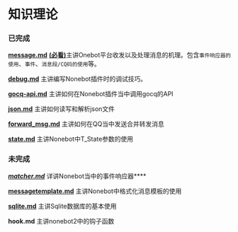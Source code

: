 # 知识理论

### 已完成

[**message.md**](https://github.com/MRSlouzk/Nonebot-plugintutorials/blob/main/%E7%9F%A5%E8%AF%86%E7%90%86%E8%AE%BA/message.md) <u>**(必看)**</u>主讲Onebot平台收发以及处理消息的机理。包含`事件响应器的使用`、`事件`、`消息段/CQ码的使用`等。

[**debug.md**](https://github.com/MRSlouzk/Nonebot-plugintutorials/blob/main/%E7%9F%A5%E8%AF%86%E7%90%86%E8%AE%BA/debug.md) 主讲编写Nonebot插件时的调试技巧。

[**gocq-api.md**](https://github.com/MRSlouzk/Nonebot-plugintutorials/blob/main/%E7%9F%A5%E8%AF%86%E7%90%86%E8%AE%BA/gocq-api.md) 主讲如何在Nonebot插件当中调用gocq的API

[**json.md**](https://github.com/MRSlouzk/Nonebot-plugintutorials/blob/main/%E7%9F%A5%E8%AF%86%E7%90%86%E8%AE%BA/json.md) 主讲如何读写和解析json文件

[**forward_msg.md**](https://github.com/MRSlouzk/Nonebot-plugintutorials/blob/main/%E7%9F%A5%E8%AF%86%E7%90%86%E8%AE%BA/forward_msg.md) 主讲如何在QQ当中发送合并转发消息

[**state.md**](https://github.com/MRSlouzk/Nonebot-plugintutorials/blob/main/%E7%9F%A5%E8%AF%86%E7%90%86%E8%AE%BA/state.md) 主讲Nonebot中T_State参数的使用



### 未完成

[***matcher.md***](https://github.com/MRSlouzk/Nonebot-plugintutorials/blob/main/%E7%9F%A5%E8%AF%86%E7%90%86%E8%AE%BA/matcher.md) 详讲Nonebot当中的事件响应器**<u></u>**

[**messagetemplate.md**](https://github.com/MRSlouzk/Nonebot-plugintutorials/blob/main/%E7%9F%A5%E8%AF%86%E7%90%86%E8%AE%BA/messagetemplate.md) 主讲Nonebot中格式化消息模板的使用

[**sqlite.md**](https://github.com/MRSlouzk/Nonebot-plugintutorials/blob/main/%E7%9F%A5%E8%AF%86%E7%90%86%E8%AE%BA/sqlite.md) 主讲Sqlite数据库的基本使用

**hook.md** 主讲nonebot2中的钩子函数
